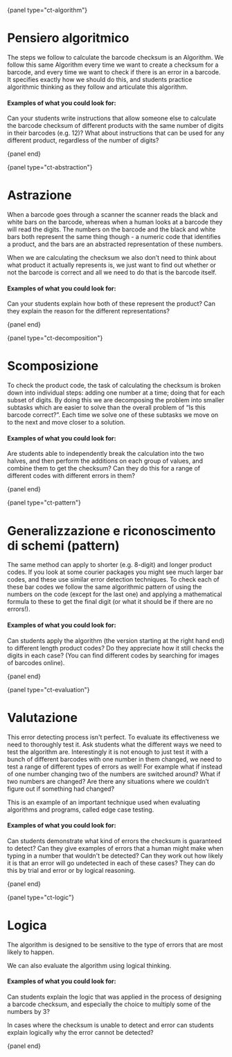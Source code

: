 {panel type="ct-algorithm"}

# Pensiero algoritmico

The steps we follow to calculate the barcode checksum is an Algorithm. We follow this same Algorithm every time we want to create a checksum for a barcode, and every time we want to check if there is an error in a barcode. It specifies exactly how we should do this, and students practice algorithmic thinking as they follow and articulate this algorithm.

#### Examples of what you could look for:

Can your students write instructions that allow someone else to calculate the barcode checksum of different products with the same number of digits in their barcodes (e.g. 12)? What about instructions that can be used for any different product, regardless of the number of digits?

{panel end}

{panel type="ct-abstraction"}

# Astrazione

When a barcode goes through a scanner the scanner reads the black and white bars on the barcode, whereas when a human looks at a barcode they will read the digits. The numbers on the barcode and the black and white bars both represent the same thing though - a numeric code that identifies a product, and the bars are an abstracted representation of these numbers.

When we are calculating the checksum we also don’t need to think about what product it actually represents is, we just want to find out whether or not the barcode is correct and all we need to do that is the barcode itself.

#### Examples of what you could look for:

Can your students explain how both of these represent the product? Can they explain the reason for the different representations?

{panel end}

{panel type="ct-decomposition"}

# Scomposizione

To check the product code, the task of calculating the checksum is broken down into individual steps: adding one number at a time; doing that for each subset of digits. By doing this we are decomposing the problem into smaller subtasks which are easier to solve than the overall problem of “Is this barcode correct?”. Each time we solve one of these subtasks we move on to the next and move closer to a solution.

#### Examples of what you could look for:

Are students able to independently break the calculation into the two halves, and then perform the additions on each group of values, and combine them to get the checksum? Can they do this for a range of different codes with different errors in them?

{panel end}

{panel type="ct-pattern"}

# Generalizzazione e riconoscimento di schemi (pattern)

The same method can apply to shorter (e.g. 8-digit) and longer product codes. If you look at some courier packages you might see much larger bar codes, and these use similar error detection techniques. To check each of these bar codes we follow the same algorithmic pattern of using the numbers on the code (except for the last one) and applying a mathematical formula to these to get the final digit (or what it should be if there are no errors!).

#### Examples of what you could look for:

Can students apply the algorithm (the version starting at the right hand end) to different length product codes? Do they appreciate how it still checks the digits in each case? (You can find different codes by searching for images of barcodes online).

{panel end}

{panel type="ct-evaluation"}

# Valutazione

This error detecting process isn't perfect. To evaluate its effectiveness we need to thoroughly test it. Ask students what the different ways we need to test the algorithm are. Interestingly it is not enough to just test it with a bunch of different barcodes with one number in them changed, we need to test a range of different types of errors as well! For example what if instead of one number changing two of the numbers are switched around? What if two numbers are changed? Are there any situations where we couldn’t figure out if something had changed?

This is an example of an important technique used when evaluating algorithms and programs, called edge case testing.

#### Examples of what you could look for:

Can students demonstrate what kind of errors the checksum is guaranteed to detect? Can they give examples of errors that a human might make when typing in a number that wouldn't be detected? Can they work out how likely it is that an error will go undetected in each of these cases? They can do this by trial and error or by logical reasoning.

{panel end}

{panel type="ct-logic"}

# Logica

The algorithm is designed to be sensitive to the type of errors that are most likely to happen.

We can also evaluate the algorithm using logical thinking.

#### Examples of what you could look for:

Can students explain the logic that was applied in the process of designing a barcode checksum, and especially the choice to multiply some of the numbers by 3?

In cases where the checksum is unable to detect and error can students explain logically why the error cannot be detected?

{panel end}